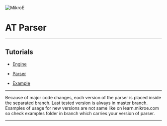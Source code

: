 ![MikroE](http://www.mikroe.com/img/designs/beta/logo_small.png)

# AT Parser #

---

## Tutorials ##

* [Engine](http://learn.mikroe.com/introducing-the-gsm/)

* [Parser](http://learn.mikroe.com/gsm-part-2-parser/)

* [Example](http://learn.mikroe.com/gsm-part-3-gsm-2-click/)

---

Because of major code changes, each version of the parser is placed inside the 
separated branch. Last tested version is always in master branch. Examples of
usage for new versions are not same like on learn.mikroe.com so check examples 
folder in branch which carries your version of parser.

---

